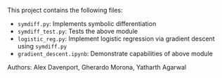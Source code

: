 This project contains the following files:

* `symdiff.py`: Implements symbolic differentiation
* `symdiff_test.py`: Tests the above module
* `logistic_reg.py`: Implement logistic regression via gradient descent using `symdiff.py`
* `gradient_descent.ipynb`: Demonstrate capabilities of above module 

Authors: Alex Davenport, Gherardo Morona, Yatharth Agarwal
